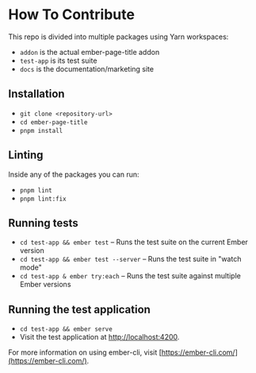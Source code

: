 # How To Contribute

This repo is divided into multiple packages using Yarn workspaces:

- `addon` is the actual ember-page-title addon
- `test-app` is its test suite
- `docs` is the documentation/marketing site

## Installation

- `git clone <repository-url>`
- `cd ember-page-title`
- `pnpm install`

## Linting

Inside any of the packages you can run:

- `pnpm lint`
- `pnpm lint:fix`

## Running tests

- `cd test-app && ember test` – Runs the test suite on the current Ember version
- `cd test-app && ember test --server` – Runs the test suite in "watch mode"
- `cd test-app & ember try:each` – Runs the test suite against multiple Ember versions

## Running the test application

- `cd test-app && ember serve`
- Visit the test application at [http://localhost:4200](http://localhost:4200).

For more information on using ember-cli, visit [https://ember-cli.com/](https://ember-cli.com/).
